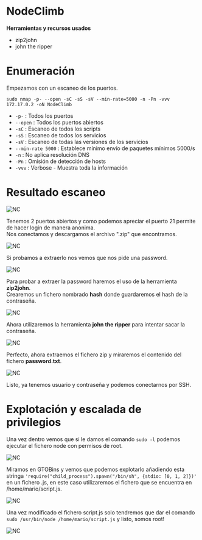 # NodeClimb  
**Herramientas y recursos usados**  
- zip2john
- john the ripper


# Enumeración

Empezamos con un escaneo de los puertos.

`sudo nmap -p- --open -sC -sS -sV --min-rate=5000 -n -Pn -vvv 172.17.0.2 -oN NodeClimb`  

- `-p-` : Todos los puertos
- `--open` : Todos los puertos abiertos
- `-sC` : Escaneo de todos los scripts
- `-sS` : Escaneo de todos los servicios
- `-sV` : Escaneo de todas las versiones de los servicios
- `--min-rate 5000` : Establece mínimo envío de paquetes mínimos 5000/s
- `-n` : No aplica resolución DNS
- `-Pn` : Omisión de detección de hosts
- `-vvv` : Verbose - Muestra toda la información

# Resultado escaneo  

![NC](https://github.com/giustiand/DockerLabs-Writeups/blob/main/F%C3%A1cil/images/NodeClimb/NC_1.jpg)       

Tenemos 2 puertos abiertos y como podemos apreciar el puerto 21 permite de hacer login de manera anonima.  
Nos conectamos y descargamos el archivo ".zip" que encontramos.  

![NC](https://github.com/giustiand/DockerLabs-Writeups/blob/main/F%C3%A1cil/images/NodeClimb/NC_2.jpg)     

Si probamos a extraerlo nos vemos que nos pide una password.   

![NC](https://github.com/giustiand/DockerLabs-Writeups/blob/main/F%C3%A1cil/images/NodeClimb/NC_3.jpg)       

Para probar a extraer la password haremos el uso de la herramienta **zip2john**.  
Crearemos un fichero nombrado **hash** donde guardaremos el hash de la contraseña.   

![NC](https://github.com/giustiand/DockerLabs-Writeups/blob/main/F%C3%A1cil/images/NodeClimb/NC_4.jpg)        

Ahora utilizaremos la herramienta **john the ripper** para intentar sacar la contraseña.  

![NC](https://github.com/giustiand/DockerLabs-Writeups/blob/main/F%C3%A1cil/images/NodeClimb/NC_5.jpg)       

Perfecto, ahora extraemos el fichero zip y miraremos el contenido del fichero **password.txt**.  

![NC](https://github.com/giustiand/DockerLabs-Writeups/blob/main/F%C3%A1cil/images/NodeClimb/NC_6.jpg)       

Listo, ya tenemos usuario y contraseña y podemos conectarnos por SSH.  

# Explotación y escalada de privilegios   

Una vez dentro vemos que si le damos el comando `sudo -l` podemos ejecutar el fichero node con permisos de root.  

![NC](https://github.com/giustiand/DockerLabs-Writeups/blob/main/F%C3%A1cil/images/NodeClimb/NC_7.jpg)     

Miramos en GTOBins y vemos que podemos explotarlo añadiendo esta stringa `'require("child_process").spawn("/bin/sh", {stdio: [0, 1, 2]})'` en un fichero .js, en este caso utilizaremos el fichero que se encuentra en /home/mario/script.js.  

![NC](https://github.com/giustiand/DockerLabs-Writeups/blob/main/F%C3%A1cil/images/NodeClimb/NC_8.jpg)          

Una vez modificado el fichero script.js solo tendremos que dar el comando `sudo /usr/bin/node /home/mario/script.js`  y listo, somos root!  

![NC](https://github.com/giustiand/DockerLabs-Writeups/blob/main/F%C3%A1cil/images/NodeClimb/NC_9.jpg)      
